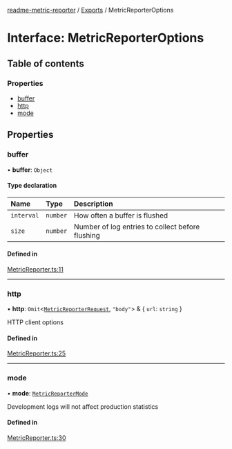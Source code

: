 [readme-metric-reporter](../README.md) / [Exports](../modules.md) / MetricReporterOptions

# Interface: MetricReporterOptions

## Table of contents

### Properties

- [buffer](MetricReporterOptions.md#buffer)
- [http](MetricReporterOptions.md#http)
- [mode](MetricReporterOptions.md#mode)

## Properties

### buffer

• **buffer**: `Object`

#### Type declaration

| Name | Type | Description |
| :------ | :------ | :------ |
| `interval` | `number` | How often a buffer is flushed |
| `size` | `number` | Number of log entries to collect before flushing |

#### Defined in

[MetricReporter.ts:11](https://github.com/igrek8/readme-metric-reporter/blob/e67d426/src/MetricReporter.ts#L11)

___

### http

• **http**: `Omit`<[`MetricReporterRequest`](MetricReporterRequest.md), ``"body"``\> & { `url`: `string`  }

HTTP client options

#### Defined in

[MetricReporter.ts:25](https://github.com/igrek8/readme-metric-reporter/blob/e67d426/src/MetricReporter.ts#L25)

___

### mode

• **mode**: [`MetricReporterMode`](../enums/MetricReporterMode.md)

Development logs will not affect production statistics

#### Defined in

[MetricReporter.ts:30](https://github.com/igrek8/readme-metric-reporter/blob/e67d426/src/MetricReporter.ts#L30)

